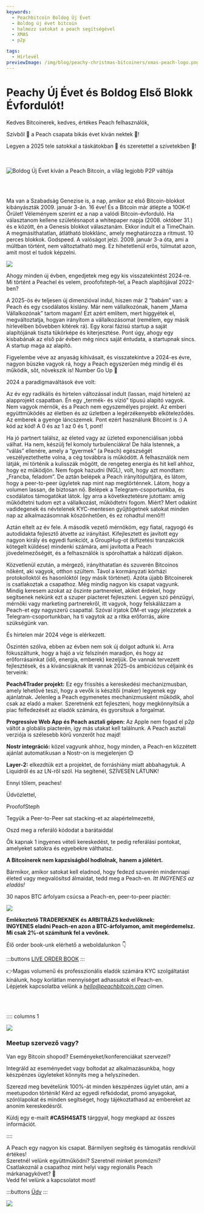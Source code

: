 ```yaml
---
keywords:
  - Peachbitcoin Boldog Új Évet
  - Boldog új évet bitcoin
  - halmozz satokat a peach segítségével
  - XMAS
  - p2p

tags:
  - Hírlevél
previewImage: /img/blog/peachy-christmas-bitcoiners/xmas-peach-logo.png
---
```


# Peachy Új Évet és Boldog Első Blokk Évfordulót!


Kedves Bitcoinerek, kedves, értékes Peach felhasználók,

Szívből 🧡 a Peach csapata bikás évet kíván nektek 🐃!

Legyen a 2025 tele satokkal a táskátokban 🌽 és szeretettel a szívetekben 💜!

<br><br>
<img src="/img/blog/Peachy-New-Year/happynewyear.gif" alt="Boldog Új Évet kíván a Peach Bitcoin, a világ legjobb P2P váltója" style="display: block; margin: auto;">

<br><br>

Ma van a Szabadság Genezise is, a nap, amikor az első Bitcoin-blokkot kibányászták 2009. január 3-án. 16 éve! És a Bitcoin már átlépte a 100K-t! Őrület! Véleményem szerint ez a nap a valódi Bitcoin-évforduló. Ha választanom kellene születésnapot a whitepaper napja (2008. október 31.) és e között, én a Genesis blokkot választanám. Ekkor indult el a TimeChain. A megmásíthatatlan, átlátható blokklánc, amely meghatározza a ritmust. 10 perces blokkok. Godspeed. A valóságot jelzi. 2009. január 3-a óta, ami a múltban történt, nem változtatható meg. Ez hihetetlenül erős, túlmutat azon, amit most el tudok képzelni.

![](/img/blog/Peachy-New-Year/thetimesbitcoin.png)

Ahogy minden új évben, engedjetek meg egy kis visszatekintést 2024-re. Mi történt a Peachel és velem, proofofsteph-tel, a Peach alapítójával 2022-ben?

A 2025-ös év teljesen új dimenzióval indul, hiszen már 2 “babám” van: a Peach és egy csodálatos kislány. Már nem vállalkozónak, hanem „Mama Vállalkozónak” tartom magam! Ezt azért említem, mert higgyétek el, megváltoztatja, hogyan irányítom a vállalkozásomat (remélem, egy másik hírlevélben bővebben kitérek rá). Egy korai fázisú startup a saját alapítójának tiszta tükörképe és kiterjesztése. Pont úgy, ahogy egy kisbabának az első pár évben még nincs saját éntudata, a startupnak sincs. A startup maga az alapító.

Figyelembe véve az anyaság kihívásait, és visszatekintve a 2024-es évre, nagyon büszke vagyok rá, hogy a Peach egyszerűen még mindig él és működik, sőt, növekszik is! Number Go Up 🚀

2024 a paradigmaváltások éve volt:

Az év egy radikális és hirtelen változással indult (lassan, majd hirtelen) az alapprojekt csapatban. Én egy „termék- és vízió” típusú alapító vagyok. Nem vagyok mérnök, és a Peach nem egyszemélyes projekt. Az emberi együttműködés az életben és az üzletben a legérzékenyebb elköteleződés. Az emberek a gyenge láncszemek. Pont ezért használunk Bitcoint is :) A kód az kód! A 0 és az 1 az 0 és 1, pont!

Ha jó partnert találsz, az életed vagy az üzleted exponenciálisan jobbá válhat. Ha nem, készülj fel komoly turbulenciákra! De hála Istennek, a “válás” ellenére, amely a “gyermek” (a Peach) egészségét veszélyeztethette volna, a cég továbbra is működött. A felhasználók nem látják, mi történik a kulisszák mögött, de rengeteg energia és hit kell ahhoz, hogy ez működjön. Nem fogok hazudni (NGL), volt, hogy azt mondtam: „Francba, feladom”. De aztán belépek a Peach irányítópultjára, és látom, hogy a peer-to-peer ügyletek nap mint nap megtörténnek. Látom, hogy a volumen lassan, de biztosan nő. Belépek a Telegram-csoportunkba, és csodálatos támogatókat látok. Így arra a következtetésre jutottam: amíg működtetni tudom ezt a vállalkozást, működtetni fogom. Miért? Mert odakint vadidegenek és névtelenek KYC-mentesen gyűjtögetnek satokat minden nap az alkalmazásomnak köszönhetően, és ez rohadtul menő!!!

Aztán eltelt az év fele. A második vezető mérnököm, egy fiatal, ragyogó és autodidakta fejlesztő átvette az irányítást. Kifejlesztett és javított egy nagyon király és egyedi funkciót, a GroupHug-ot (kifizetési tranzakciók kötegelt küldése) mindenki számára, ami javította a Peach jövedelmezőségét, és a felhasználók is spórolhattak a hálózati díjakon.

Közvetlenül ezután, a mérgező, irányíthatatlan és szuverén Bitcoinos nőként, aki vagyok, otthon szültem. Távol a kormányzati kórházi protokolloktól és hasonlóktól (egy másik történet). Azóta újabb Bitcoinerek is csatlakoztak a csapathoz. Még mindig nagyon kis csapat vagyunk. Mindig keresem azokat az őszinte partnereket, akiket érdekel, hogy segítsenek nekünk ezt a szuper piacteret fejleszteni. Legyen szó pénzügyi, mérnöki vagy marketing partnerekről, itt vagyok, hogy felskálázzam a Peach-et egy nagyszerű csapattal. Szóval írjatok DM-et vagy jelezzetek a Telegram-csoportunkban, ha ti vagytok az a ritka erőforrás, akire szükségünk van.

És hirtelen már 2024 vége is elérkezett.

Őszintén szólva, ebben az évben nem sok új dolgot adtunk ki. Arra fókuszáltunk, hogy a hajó a víz felszínén maradjon, és hogy az erőforrásainkat (idő, energia, emberek) kezeljük. De vannak tervezett fejlesztések, és a kíváncsiaknak itt vannak 2025-ös ambiciózus céljaink és terveink:

**Peach4Trader projekt:** Ez egy frissítés a kereskedési mechanizmusban, amely lehetővé teszi, hogy a vevők is készítői (maker) legyenek egy ajánlatnak. Jelenleg a Peach egymenetes mechanizmusként működik, ahol csak az eladó a maker. Szeretnénk ezt fejleszteni, hogy megkönnyítsük a piac felfedezését az eladók számára, és gyorsítsuk a forgalmat.<br>

**Progressive Web App és Peach asztali gépen:** Az Apple nem fogad el p2p váltót a globális piacterén, így más utakat kell találnunk. A Peach asztali verziója is szélesebb körű vonzerőt hoz majd!<br>

**Nostr integráció:** közel vagyunk ahhoz, hogy minden, a Peach-en közzétett ajánlat automatikusan a Nostr-on is megjelenjen 😊<br>

**Layer-2:** elkezdtük ezt a projektet, de forráshiány miatt abbahagytuk. A Liquidről és az LN-ről szól. Ha segítenél, SZÍVESEN LÁTUNK!<br>

Ennyi tőlem, peaches!

Üdvözlettel,

ProofofSteph

Tegyük a Peer-to-Peer sat stacking-et az alapértelmezetté,

Oszd meg a referáló kódodat a barátaiddal

Ők kapnak 1 ingyenes vételi kereskedést, te pedig referálási pontokat, amelyeket satokra és egyebekre válthatsz.

**A Bitcoinerek nem kapzsiságból hodlolnak,**
**hanem a jólétért.**

Bármikor, amikor satokat kell eladnod, hogy fedezd szuverén mindennapi életed vagy megvalósítsd álmaidat, tedd meg a Peach-en. *Itt INGYENES az eladás!*

30 napos BTC árfolyam csúcsa a Peach-en, peer-to-peer piactér:

![](/img/blog/Peachy-New-Year/alltimehigh.png)

**Emlékeztető TRADEREKNEK és ARBITRÁZS kedvelőknek:**  
**INGYENES eladni Peach-en azon a BTC-árfolyamon, amit megérdemelsz.**  
**Mi csak 2%-ot számítunk fel a vevőnek.**

Élő order book-unk elérhető a weboldalunkon 👇

:::buttons
[LIVE ORDER BOOK](../../kycfree-orderbook/)
:::

👉Magas volumenű és professzionális eladók számára KYC szolgáltatást kínálunk, hogy korlátlan mennyiséget adhassatok el Peach-en.  
Lépjetek kapcsolatba velünk a [*hello@peachbitcoin.com*](mailto:hello@peachbitcoin.com) címen.

<br><br>

:::: columns 1

![](/img/blog/Peachy-New-Year/meetupeach.png)

<div>
        <h3>Meetup szervező vagy?</h3>
        Van egy Bitcoin shopod?
        Eseményeket/konferenciákat szervezel?

Integráld az eseményedet vagy boltodat az alkalmazásunkba, hogy készpénzes ügyleteket könnyíts meg a helyszíneden.

Szerezd meg bevételünk 100%-át minden készpénzes ügylet után, ami a meetupodon történik!
Kérd az egyedi refkódodat, promó anyagokat, szórólapokat és minden segítséget, hogy tájékoztathasd az embereket az anonim kereskedésről.

Küldj egy e-mailt **#CASH4SATS** tárggyal, hogy megkapd az összes információt.
</div>
::::

A Peach egy nagyon kis csapat. Bármilyen segítség és támogatás rendkívül értékes!  
Szeretnél velünk együttműködni? Szeretnél minket promózni?  
Csatlakoznál a csapathoz mint helyi vagy regionális Peach márkanagykövet? 👀  
Vedd fel velünk a kapcsolatot most!

:::buttons
[Üdv](mailto:hello@peachbitcoin.com)
:::

![](/img/blog/Peachy-New-Year/p2peach.png)
